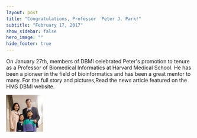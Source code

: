 ```yaml
---
layout: post
title: "Congratulations, Professor  Peter J. Park!"
subtitle: "February 17, 2017"
show_sidebar: false
hero_image: ""
hide_footer: true
---
```


On January 27th, members of DBMI celebrated Peter's promotion to tenure as a Professor of Biomedical Informatics at Harvard Medical School. He has been a pioneer in the field of bioinformatics and has been a great mentor to many. For the full story and pictures,Read the news article featured on the HMS DBMI website.

![Image](/img/news-images/img_2664_cropped.jpeg)

